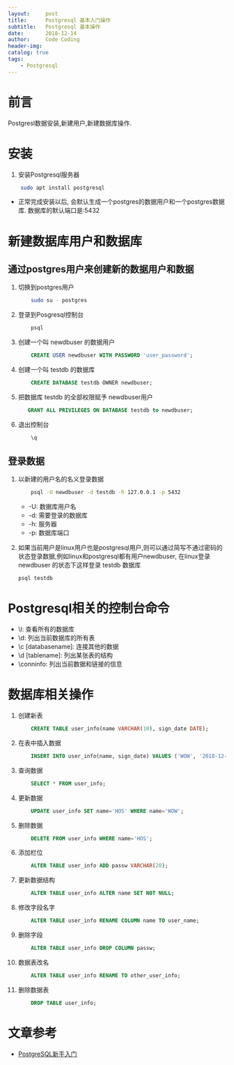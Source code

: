 ```yaml
---
layout:     post
title:      Postgresql 基本入门操作
subtitle:   Postgresql 基本操作
date:       2018-12-14
author:     Code Coding
header-img: 
catalog: true
tags:
    - Postgresql
---
```


# 前言

Postgresl数据安装,新建用户,新建数据库操作.

# 安装
1. 安装Postgresql服务器
```sh
    sudo apt install postgresql
```
- 正常完成安装以后, 会默认生成一个postgres的数据用户和一个postgres数据库. 数据库的默认端口是:5432

# 新建数据库用户和数据库
## 通过postgres用户来创建新的数据用户和数据
1. 切换到postgres用户
    ```sh
        sudo su - postgres
    ```
2. 登录到Posgresql控制台
    ```sh
        psql
    ```
3. 创建一个叫 newdbuser 的数据用户
    ```sql
        CREATE USER newdbuser WITH PASSWORD 'user_password';
    ```
4. 创建一个叫 testdb 的数据库
    ```sql
        CREATE DATABASE testdb OWNER newdbuser;
    ```
5. 把数据库 testdb 的全部权限赋予 newdbuser用户
    ```sql
       GRANT ALL PRIVILEGES ON DATABASE testdb to newdbuser;
    ```
6. 退出控制台
    ```sql
        \q
    ```
## 登录数据
1. 以新建的用户名的名义登录数据
    ```sh
        psql -U newdbuser -d testdb -h 127.0.0.1 -p 5432
    ```
    - -U: 数据库用户名
    - -d: 需要登录的数据库
    - -h: 服务器
    - -p: 数据库端口

2. 如果当前用户是linux用户也是postgresql用户,则可以通过简写不通过密码的状态登录数据,例如linux和postgresql都有用户newdbuser, 在linux登录 newdbuser 的状态下这样登录 testdb 数据库
    ```sql
    psql testdb
    ```

# Postgresql相关的控制台命令
- \l: 查看所有的数据库
- \d: 列出当前数据库的所有表
- \c [databasename]: 连接其他的数据
- \d [tablename]: 列出某张表的结构
- \conninfo: 列出当前数据和链接的信息

# 数据库相关操作
1. 创建新表
    ```sql
        CREATE TABLE user_info(name VARCHAR(10), sign_date DATE);
    ```
2. 在表中插入数据
    ```sql
        INSERT INTO user_info(name, sign_date) VALUES ('WOW', '2018-12-14');
    ```
3. 查询数据
    ```sql
        SELECT * FROM user_info;
    ```
4. 更新数据
    ```sql
        UPDATE user_info SET name='HOS' WHERE name='WOW';
    ```
5. 删除数据
    ```sql
        DELETE FROM user_info WHERE name='HOS';
    ```
6. 添加栏位
    ```sql
        ALTER TABLE user_info ADD passw VARCHAR(20);
    ```
7. 更新数据结构
    ```sql
        ALTER TABLE user_info ALTER name SET NOT NULL;
    ```
8. 修改字段名字
    ```sql
        ALTER TABLE user_info RENAME COLUMN name TO user_name;
    ```
9. 删除字段
    ```sql
        ALTER TABLE user_info DROP COLUMN passw;
    ```
10. 数据表改名
    ```sql
        ALTER TABLE user_info RENAME TO other_user_info;
    ```
11. 删除数据表
    ```sql
        DROP TABLE user_info;
    ```

# 文章参考
- [PostgreSQL新手入门](http://www.ruanyifeng.com/blog/2013/12/getting_started_with_postgresql.html)